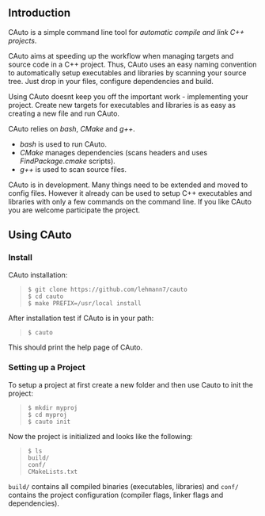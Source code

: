 
## Introduction

CAuto is a simple command line tool for _automatic compile and link
C++ projects_. 

CAuto aims at speeding up the workflow when managing targets and
source code in a C++ project. Thus, CAuto uses an easy naming
convention to automatically setup executables and libraries by
scanning your source tree. Just drop in your files, configure
dependencies and build. 

Using CAuto doesnt keep you off the important work - implementing
your project. Create new targets for executables and libraries is
as easy as creating a new file and run CAuto.

CAuto relies on _bash_, _CMake_ and _g++_. 

- _bash_  is used to run CAuto.
- _CMake_ manages dependencies (scans headers and uses _FindPackage.cmake_ scripts).
- _g++_   is used to scan source files.

CAuto is in development. Many things need to be extended and moved to config
files. However it already can be used to setup C++ executables and libraries
with only a few commands on the command line. If you like CAuto you
are welcome participate the project.

## Using CAuto

### Install

CAuto installation:

> `$ git clone https://github.com/lehmann7/cauto`	
> `$ cd cauto`	
> `$ make PREFIX=/usr/local install`	

After installation test if CAuto is in your path:

> `$ cauto`	

This should print the help page of CAuto.

### Setting up a Project

To setup a project at first create a new folder and then use Cauto to
init the project:

> `$ mkdir myproj`	
> `$ cd myproj`		
> `$ cauto init`	

Now the project is initialized and looks like the following:

> `$ ls`	
> `build/`	
> `conf/`	
> `CMakeLists.txt`	

`build/` contains all compiled binaries (executables, libraries) and
`conf/` contains the project configuration (compiler flags, linker
flags and dependencies).
